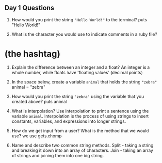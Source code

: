 ## Day 1 Questions

1. How would you print the string `"Hello World!"` to the terminal?
puts "Hello World!"

1. What is the character you would use to indicate comments in a ruby file?
# (the hashtag)

1. Explain the difference between an integer and a float?
An integer is a whole number, while floats have 'floating values' (decimal points)

1. In the space below, create a variable `animal` that holds the string `"zebra"`
animal = "zebra"

1. How would you print the string `"zebra"` using the variable that you created above?
puts animal

1. What is interpolation? Use interpolation to print a sentence using the variable `animal`.
Interpolation is the process of using strings to insert constants, variables, and expressions into longer strings.

1. How do we get input from a user? What is the method that we would use?
we use gets.chomp

1. Name and describe two common string methods.
Split - taking a string and breaking it down into an array of characters.
Join - taking an array of strings and joining them into one big string. 
